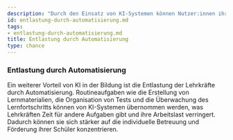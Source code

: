 ```yaml
---
description: "Durch den Einsatz von KI-Systemen können Nutzer:innen ihre Arbeitsprozesse automatisieren."
id: entlastung-durch-automatisierung.md
tags:
- entlastung-durch-automatisierung.md
title: Entlastung durch Automatisierung
type: chance
---
```


### Entlastung durch Automatisierung

Ein weiterer Vorteil von KI in der Bildung ist die Entlastung der Lehrkräfte durch Automatisierung. Routineaufgaben wie die Erstellung von Lernmaterialien, die Organisation von Tests und die Überwachung des Lernfortschritts können von KI-Systemen übernommen werden, was Lehrkräften Zeit für andere Aufgaben gibt und ihre Arbeitslast verringert. Dadurch können sie sich stärker auf die individuelle Betreuung und Förderung ihrer Schüler konzentrieren.